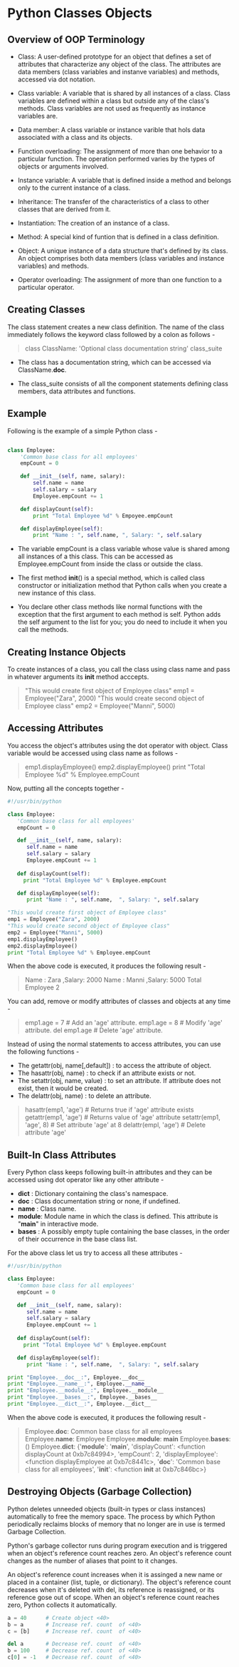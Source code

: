 # Python Classes Objects

## Overview of OOP Terminology

* Class: A user-defined prototype for an object that defines a set of attributes that characterize any object of the class. The attributes are data members (class variables and instanve variables) and methods, accessed via dot notation.

* Class variable: A variable that is shared by all instances of a class. Class variables are defined within a class but outside any of the class's methods. Class variables are not used as frequently as instance variables are.

* Data member: A class variable or instance varible that hols data associated with a class and its objects.

* Function overloading: The assignment of more than one behavior to a particular function. The operation performed varies by the types of objects or arguments involved.

* Instance variable: A variable that is defined inside a method and belongs only to the current instance of a class.

* Inheritance: The transfer of the characteristics of a class to other classes that are derived from it.

* Instantiation: The creation of an instance of a class.

* Method: A special kind of funtion that is defined in a class definition.

* Object: A unique instance of a data structure that's defined by its class. An object comprises both data members (class variables and instance variables) and methods.

* Operator overloading: The assignment of more than one function to a particular operator.


## Creating Classes

The class statement creates a new class definition. The name of the class immediately follows the keyword class followed by a colon as follows -

> class ClassName:
	'Optional class documentation string'
	class_suite

* The class has a documentation string, which can be accessed via ClassName.__doc__.

* The class_suite consists of all the component statements defining class members, data attributes and functions.

## Example 

Following is the example of a simple Python class -

```python

class Employee:
	'Common base class for all employees'
	empCount = 0

	def __init__(self, name, salary):
		self.name = name
		self.salary = salary
		Employee.empCount += 1

	def displayCount(self):
		print "Total Employee %d" % Empoyee.empCount

	def displayEmployee(self):
		print "Name : ", self.name, ", Salary: ", self.salary
```

* The variable empCount is a class variable whose value is shared among all instances of a this class. This can be accessed as Employee.empCount from inside the class or outside the class.

* The first method __init__() is a special method, which is called class constructor or initialization method that Python calls when you create a new instance of this class.

* You declare other class methods like normal functions with the exception that the first argument to each method is self. Python adds the self argument to the list for you; you do need to include it when you call the methods.

## Creating Instance Objects

To create instances of a class, you call the class using class name and pass in whatever arguments its __init__ method acccepts.

> "This would create first object of Employee class"
	emp1 = Employee("Zara", 2000)
  "This would create second object of Employee class"
  	emp2 = Employee("Manni", 5000)

## Accessing Attributes

You access the object's attributes using the dot operator with object. Class variable would be accessed using class name as follows -

> emp1.displayEmployee()
  emp2.displayEmployee()
  print "Total Employee %d" % Employee.empCount

Now, putting all the concepts together - 

```python
#!/usr/bin/python

class Employee:
   'Common base class for all employees'
   empCount = 0

   def __init__(self, name, salary):
      self.name = name
      self.salary = salary
      Employee.empCount += 1
   
   def displayCount(self):
     print "Total Employee %d" % Employee.empCount

   def displayEmployee(self):
      print "Name : ", self.name,  ", Salary: ", self.salary

"This would create first object of Employee class"
emp1 = Employee("Zara", 2000)
"This would create second object of Employee class"
emp2 = Employee("Manni", 5000)
emp1.displayEmployee()
emp2.displayEmployee()
print "Total Employee %d" % Employee.empCount
```

When the above code is executed, it produces the following result -

> Name :  Zara ,Salary:  2000
Name :  Manni ,Salary:  5000
Total Employee 2

You can add, remove or modify attributes of classes and objects at any time - 

> emp1.age = 7  # Add an 'age' attribute.
emp1.age = 8  # Modify 'age' attribute.
del emp1.age  # Delete 'age' attribute.

Instead of using the normal statements to access attributes, you can use the following functions - 

* The getattr(obj, name[,default]) : to access the attribute of object.
* The hasattr(obj, name) : to check if an attribute exists or not.
* The setattr(obj, name, value) : to set an attribute. If attribute does not exist, then it would be created.
* The delattr(obj, name) : to delete an attribute.

>hasattr(emp1, 'age')    # Returns true if 'age' attribute exists
getattr(emp1, 'age')    # Returns value of 'age' attribute
setattr(emp1, 'age', 8) # Set attribute 'age' at 8
delattr(empl, 'age')    # Delete attribute 'age'

## Built-In Class Attributes

Every Python class keeps following built-in attributes and they can be accessed using dot operator like any other attribute - 

* __dict__  : Dictionary containing the class's namespace.
* __doc__   : Class documentation string or none, if undefined.
* __name__  : Class name.
* __module__: Module name in which the class is defined. This attribute is "__main__" in interactive mode.
* __bases__ : A possibly empty tuple containing the base classes, in the order of their occurrence in the base class list.

For the above class let us try to access all these attributes - 

```python
#!/usr/bin/python

class Employee:
   'Common base class for all employees'
   empCount = 0

   def __init__(self, name, salary):
      self.name = name
      self.salary = salary
      Employee.empCount += 1
   
   def displayCount(self):
     print "Total Employee %d" % Employee.empCount

   def displayEmployee(self):
      print "Name : ", self.name,  ", Salary: ", self.salary

print "Employee.__doc__:", Employee.__doc__
print "Employee.__name__:", Employee.__name__
print "Employee.__module__:", Employee.__module__
print "Employee.__bases__:", Employee.__bases__
print "Employee.__dict__:", Employee.__dict__
```

When the above code is executed, it produces the following result -
>Employee.__doc__: Common base class for all employees
Employee.__name__: Employee
Employee.__module__: __main__
Employee.__bases__: ()
Employee.__dict__: {'__module__': '__main__', 'displayCount':
<function displayCount at 0xb7c84994>, 'empCount': 2, 
'displayEmployee': <function displayEmployee at 0xb7c8441c>, 
'__doc__': 'Common base class for all employees', 
'__init__': <function __init__ at 0xb7c846bc>}

## Destroying Objects (Garbage Collection)

Python deletes unneeded objects (built-in types or class instances) automatically to free the memory space. The process by which Python periodically reclaims blocks of memory that no longer are in use is termed Garbage Collection.

Python's garbage collector runs during program execution and is triggered when an object's reference count reaches zero. An object's reference count changes as the number of aliases that point to it changes.

An object's reference count increases when it is assinged a new name or placed in a container (list, tuple, or dictionary). The object's reference count decreases when it's deleted with del, its reference is reassigned, or its reference gose out of scope. When an object's reference count reaches zero, Python collects it automatically.

```python
a = 40      # Create object <40>
b = a       # Increase ref. count  of <40> 
c = [b]     # Increase ref. count  of <40> 

del a       # Decrease ref. count  of <40>
b = 100     # Decrease ref. count  of <40> 
c[0] = -1   # Decrease ref. count  of <40> 
```

